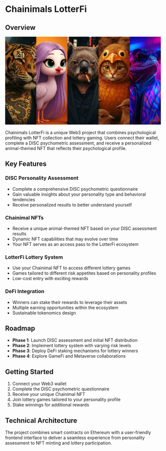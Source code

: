 # Chainimals LotterFi

## Overview

![Chainimals](src/assets/images/chainimals.jpg)

Chainimals LotterFi is a unique Web3 project that combines psychological profiling with NFT collection and lottery gaming. Users connect their wallet, complete a DISC psychometric assessment, and receive a personalized animal-themed NFT that reflects their psychological profile.

## Key Features

### DISC Personality Assessment
- Complete a comprehensive DISC psychometric questionnaire
- Gain valuable insights about your personality type and behavioral tendencies
- Receive personalized results to better understand yourself

### Chainimal NFTs
- Receive a unique animal-themed NFT based on your DISC assessment results
- Dynamic NFT capabilities that may evolve over time
- Your NFT serves as an access pass to the LotterFi ecosystem

### LotterFi Lottery System
- Use your Chainimal NFT to access different lottery games
- Games tailored to different risk appetites based on personality profiles
- Low-cost entry with exciting rewards

### DeFi Integration
- Winners can stake their rewards to leverage their assets
- Multiple earning opportunities within the ecosystem
- Sustainable tokenomics design

## Roadmap

- **Phase 1**: Launch DISC assessment and initial NFT distribution
- **Phase 2**: Implement lottery system with varying risk levels
- **Phase 3**: Deploy DeFi staking mechanisms for lottery winners
- **Phase 4**: Explore GameFi and Metaverse collaborations

## Getting Started

1. Connect your Web3 wallet
2. Complete the DISC psychometric questionnaire
3. Receive your unique Chainimal NFT
4. Join lottery games tailored to your personality profile
5. Stake winnings for additional rewards

## Technical Architecture

The project combines smart contracts on Ethereum with a user-friendly frontend interface to deliver a seamless experience from personality assessment to NFT minting and lottery participation.
